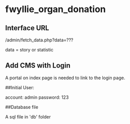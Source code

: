 # fwyllie_organ_donation

## Interface URL

/admin/fetch_data.php?data=???

data = story or statistic

## Add CMS with Login

A portal on index page is needed to link to the login page.

##Initial User:

account: admin
password: 123

##Database file

A sql file in 'db' folder
